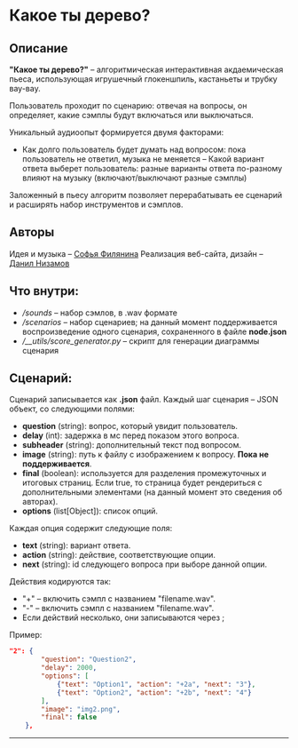 # Какое ты дерево?
## Описание

**"Какое ты дерево?"** – алгоритмическая интерактивная акдаемическая пьеса, использующая игрушечный глокеншпиль, кастаньеты и трубку вау-вау.

Пользователь проходит по сценарию: отвечая на вопросы, он определяет, какие сэмплы будут включаться или выключаться.

Уникальный аудиоопыт формируется двумя факторами:
- Как долго пользователь будет думать над вопросом: пока пользователь не ответил, музыка не меняется
– Какой вариант ответа выберет пользователь: разные варианты ответа по-разному влияют на музыку (включают/выключают разные сэмплы)

Заложенный в пьесу алгоритм позволяет перерабатывать ее сценарий и расширять набор инструментов и сэмплов.

## Авторы

Идея и музыка – [Софья Филянина](https://vk.com/buongiorno001)
Реализация веб-сайта, дизайн – [Данил Низамов](https://vk.com/nizamovdanil)

## Что внутри:

- _/sounds_ – набор сэмлов, в .wav формате
- _/scenarios_ – набор сценариев; на данный момент поддерживается воспроизведение одного сценария, сохраненного в файле **node.json**
- */__utils/score_generator.py* – скрипт для генерации диаграммы сценария

## Сценарий:

Сценарий записывается как **.json** файл. Каждый шаг сценария – JSON объект, со следующими полями:
- **question** (string): вопрос, который увидит пользователь.
- **delay** (int): задержка в мс перед показом этого вопроса.
- **subheader** (string): дополнительный текст под вопросом.
- **image** (string): путь к файлу с изображением к вопросу. **Пока не поддерживается**.
- **final** (boolean): используется для разделения промежуточных и итоговых страниц. Если true, то страница будет рендериться с дополнительными элементами (на данный момент это сведения об авторах).
- **options** (list[Object]): список опций.

Каждая опция содержит следующие поля:
- **text** (string): вариант ответа.
- **action** (string): действие, соответствующие опции.
- **next** (string): id следующего вопроса при выборе данной опции.

Действия кодируются так:
- "+<filename>" – включить сэмпл с названием "filename.wav".
- "-<filename>" – включить сэмпл с названием "filename.wav".
- Если действий несколько, они записываются через ;

Пример:

```json
"2": {
        "question": "Question2",
        "delay": 2000,
        "options": [
            {"text": "Option1", "action": "+2a", "next": "3"},
            {"text": "Option2", "action": "+2b", "next": "4"}
        ],
        "image": "img2.png",
        "final": false
    },
```

---
